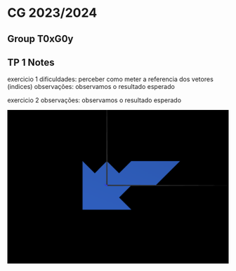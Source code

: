 # CG 2023/2024

## Group T0xG0y

## TP 1 Notes

exercicio 1 
dificuldades: perceber como meter a referencia dos vetores (indices)
observações: observamos o resultado esperado

exercicio 2
observações: observamos o resultado esperado

![Screenshot 1](screenshots/cg-t11g01-tp1-1.png)
